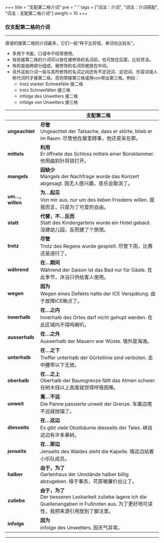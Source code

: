 +++
title = "支配第二格介词"
pre = "<i class='fas fa-arrow-circle-right'></i> "
tags = ["词法：介词", "词法：介词搭配", "词法：支配第二格介词"]
weight = 10
+++

### 仅支配第二格的介词

---

德语的接第二格的介词最多，它们一般“样子比较怪，单词也比较长”。

- 多用于书面，口语中不经常使用。
- 有些接第二格的介词可以放在被修饰的名词前，也可放在后面，比较灵活。
- 有的是由两部分组成，被修饰的名词则被放在中间。
- 另外这些介词一般与其所修饰的名词之间还有不定冠词、定冠词、形容词或人称代词时才接第二格，否则常接第三格或用von带出第三格。例如：
  - trotz starker Schneefälle 接二格
  - trotz Schneefällen 接三格
  - infolge des Unwetters 接二格
  - infolge von Unwetters 接三格

|                 | 支配第二格                                                                                                                                     |
| --------------- | ---------------------------------------------------------------------------------------------------------------------------------------------- |
| **ungeachtet**  | **尽管**</br>Ungeachtet der Tatsache, dass er störte, blieb er im Raum. 尽管他在屋里碍事，他还是呆在那。                                       |
| **mittels**     | **利用**</br>Er öffnete das Schloss mittels einer Büroklammer. 他用曲别针将锁打开。                                                            |
| **mangels**     | **因缺少**</br>Mangels der Nachfrage wurde das Konzert abgesagt. 因无人感兴趣，音乐会取消了。                                                  |
| **um…, willen** | **为…起见**</br>Von mir aus, nur um des lieben Friedens willen. 就我而言，只是为了可爱的自由。                                                 |
| **statt**       | **代替，不…反而**</br>Statt des Kindergartens wurde ein Hotel gebaut. 没建幼儿园，反而建了个旅馆。                                             |
| **trotz**       | **尽管**</br>Trotz des Regens wurde gespielt. 尽管下雨，比赛还是进行了。                                                                       |
| **während**     | **在…期间**</br>Während der Saison ist das Bad nur für Gäste. 在此季节，沐浴只供给客人使用。                                                   |
| **wegen**       | **因为**</br>Wegen eines Defekts hatte der ICE Verspätung. 由于故障ICE晚点了。                                                                 |
| **innerhalb**   | **在…之内**</br>Innerhalb des Ortes darf nicht gehupt werden. 在此区域内不得鸣喇叭。                                                           |
| **ausserhalb**  | **在…之外**</br>Ausserhalb der Mauern war Wüste. 墙外是海滩。                                                                                  |
| **unterhalb**   | **在…之下**</br>Treffer unterhalb der Gürtellinie sind verboten. 击中腰带以下无效。                                                            |
| **oberhalb**    | **在…之上**</br>Oberhalb der Baumgrenze fällt das Atmen schwer. 在树木线以上高度就觉得呼吸困难。                                               |
| **unweit**      | **离…不远**</br>Die Panne passierte unweit der Grenze. 车离边境不远就抛锚了。                                                                  |
| **diesseits**   | **在…这边**</br>Es gibt viele Obstbäume diesseits der Tales. 峡谷这边有许多果树。                                                              |
| **jenseits**    | **在…那边**</br>Jenseits des Waldes steht die Kapelle. 墙这边站着小乐队成员。                                                                  |
| **halber**      | **由于，为了**</br>Gartenhaus der Umstände halber billig abzugeben. 缘于事态，花房被廉价出让了。                                               |
| **zuliebe**     | **由于，为了**</br>Der besseren Lesbarkeit zuliebe lagere ich die Quellenangaben in Fußnoten aus. 为了更好地可读性，我把来源引用放到了脚注里。 |
| **infolge**     | **因为**</br>infolge des Unwetters. 因天气异常。                                                                                               |

---
